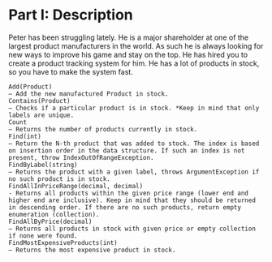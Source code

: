 # Part I: Description

Peter has been struggling lately. He is a major shareholder at one of the largest product manufacturers in the world. As such he is always looking for new ways to improve his game and stay on the top. He has hired you to create a product tracking system for him. He has a lot of products in stock, so you have to make the system fast.

    Add(Product) 
    – Add the new manufactured Product in stock. 
    Contains(Product) 
    – Checks if a particular product is in stock. *Keep in mind that only labels are unique.
	Count 
    – Returns the number of products currently in stock.
    Find(int)
    – Return the N-th product that was added to stock. The index is based on insertion order in the data structure. If such an index is not present, throw IndexOutOfRangeException.
    FindByLabel(string) 
    – Returns the product with a given label, throws ArgumentException if no such product is in stock.
    FindAllInPriceRange(decimal, decimal)
    - Returns all products within the given price range (lower end and higher end are inclusive). Keep in mind that they should be returned in descending order. If there are no such products, return empty enumeration (collection).
    FindAllByPrice(decimal) 
    – Returns all products in stock with given price or empty collection if none were found.
    FindMostExpensiveProducts(int) 
    – Returns the most expensive product in stock.
